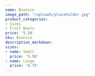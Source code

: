 ```yaml
---
name: Bionico
image_path: "/uploads/placeholder.jpg"
product_categories:
- Sizes
- Fruit Bowls
price: '5.50'
sku: Bionico
description_markdown:
sizes:
- name: Small
  price: '5.50'
- name: Large
  price: '6.75'
---
```

